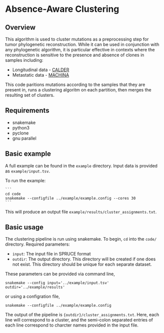 # Absence-Aware Clustering

## Overview

This algorithm is used to cluster mutations as a preprocessing step for tumor phylogenetic reconstruction. While it can be used in conjunction with any phylogenetic algorithm, it is particular effective in contexts where the reconstruction is sensitive to the presence and absence of clones in samples including:
- Longitudinal data - [CALDER](https://github.com/raphael-group/calder)
- Metastatic data - [MACHINA](https://github.com/raphael-group/machina)

This code paritions mutations according to the samples that they are present in, runs a clustering algoritm on each partition, then merges the resulting set of clusters. 

## Requirements
- snakemake
- python3 
- pyclone
- gnu parallel

## Basic example

A full example can be found in the `example` directory.
Input data is provided as `example/input.tsv`.

To run the example:

    ```
    cd code
    snakemake --configfile ../example/example.config --cores 30
    ```

This will produce an output file `example/results/cluster_assignments.txt`. 

## Basic usage

The clustering pipeline is run using snakemake. To begin, `cd` into the `code/` directory. 
Required parameters:

- `input`: The input file in SPRUCE format
- `outdir`: The output directory. This directory will be created if one does not exist. This directory should be unique for
            each separate dataset. 


These parameters can be provided via command line,

`snakemake --config input='../example/input.tsv' outdir='../example/results'`

or using a configration file,

`snakemake --configfile ../example/example.config`

The output of the pipeline is `{outdir}/cluster_assignments.txt`. Here, each line will correspond to a cluster, and 
the semi-colon separated entries of each line correspond to charcter names provided in the input file. 
